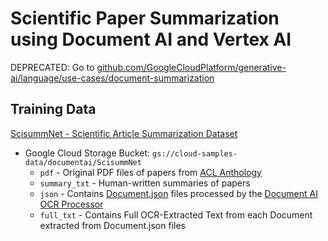 # Scientific Paper Summarization using Document AI and Vertex AI

DEPRECATED: Go to [github.com/GoogleCloudPlatform/generative-ai/language/use-cases/document-summarization](https://github.com/GoogleCloudPlatform/generative-ai/tree/main/language/use-cases/document-summarization)

## Training Data

[ScisummNet - Scientific Article Summarization Dataset](https://cs.stanford.edu/~myasu/projects/scisumm_net/)

- Google Cloud Storage Bucket: `gs://cloud-samples-data/documentai/ScisummNet`
  - `pdf` - Original PDF files of papers from [ACL Anthology](https://aclanthology.org)
  - `summary_txt` - Human-written summaries of papers
  - `json` - Contains [Document.json](https://cloud.google.com/document-ai/docs/reference/rest/v1/Document) files processed by the [Document AI OCR Processor](https://cloud.google.com/document-ai/docs/processors-list#processor_doc-ocr)
  - `full_txt` - Contains Full OCR-Extracted Text from each Document extracted from Document.json files
